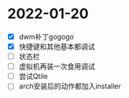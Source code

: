 # 2022-01-20
 - [x] dwm补丁gogogo
 - [x] 快捷键和其他基本都调试
 - [ ] 状态栏
 - [ ] 虚拟机再装一次食用调试
 - [ ] 尝试Qtile
 - [ ] arch安装后的动作都加入installer